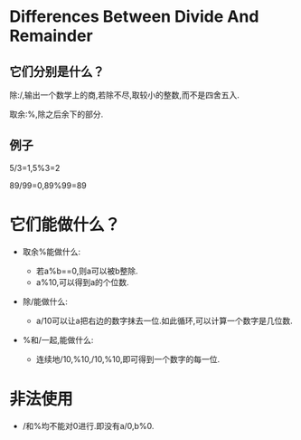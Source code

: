 # Differences Between Divide And Remainder
## 它们分别是什么？
除:/,输出一个数学上的商,若除不尽,取较小的整数,而不是四舍五入.

取余:%,除之后余下的部分.

## 例子
5/3=1,5%3=2

89/99=0,89%99=89

# 它们能做什么？
* 取余%能做什么:

  * 若a%b==0,则a可以被b整除.
  * a%10,可以得到a的个位数.

* 除/能做什么:

  * a/10可以让a把右边的数字抹去一位.如此循环,可以计算一个数字是几位数.
* %和/一起,能做什么:
  * 连续地/10,%10,/10,%10,即可得到一个数字的每一位.

# 非法使用
* /和%均不能对0进行.即没有a/0,b%0.
